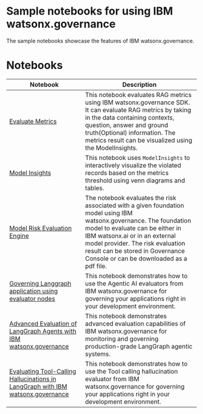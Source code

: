 # Sample notebooks for using IBM watsonx.governance

The sample notebooks showcase the features of IBM watsonx.governance.

# Notebooks

| Notebook | Description |
| -------- | ----------- |
| [Evaluate Metrics](python_sdk/evaluate_metrics/rag/Evaluate%20Metrics.ipynb) |This notebook evaluates RAG metrics using IBM watsonx.governance SDK. It can evaluate RAG metrics by taking in the data containing contexts, question, answer and ground truth(Optional) information. The metrics result can be visualized using the ModelInsights.|
| [Model Insights](python_sdk/model_insights/Model%20Insights.ipynb) | This notebook uses `ModelInsights` to interactively visualize the violated records based on the metrics threshold using venn diagrams and tables.|
| [Model Risk Evaluation Engine](python_sdk/model_risk_evaluation/Model%20Risk%20Evaluation%20Engine.ipynb)| The notebook evaluates the risk associated with a given foundation model using IBM watsonx.governance. The foundation model to evaluate can be either in IBM watsonx.ai or in an external model provider. The risk evaluation result can be stored in Governance Console or can be downloaded as a pdf file.  |
| [Governing Langgraph application using evaluator nodes](python_sdk/agentic/IBM%20watsonx%20governance%20evaluation%20with%20LangGraph.ipynb)| This notebook demonstrates how to use the Agentic AI evaluators from IBM watsonx.governance for governing your applications right in your development environment.  |
| [Advanced Evaluation of LangGraph Agents with IBM watsonx.governance](python_sdk/agentic/Advanced%20notebook%20for%20IBM%20watsonx%20governance%20evaluation%20with%20LangGraph.ipynb)| This notebook demonstrates advanced evaluation capabilities of IBM watsonx.governance for monitoring and governing production-grade LangGraph agentic systems.  |
| [Evaluating Tool-Calling Hallucinations in LangGraph with IBM watsonx.governance](python_sdk/agentic/IBM%20watsonx%20governance%20Tool%20Calling%20hallucination%20evaluation%20with%20LangGraph.ipynb)| This notebook demonstrates how to use the Tool calling hallucination evaluator from IBM watsonx.governance for governing your applications right in your development environment.  |
